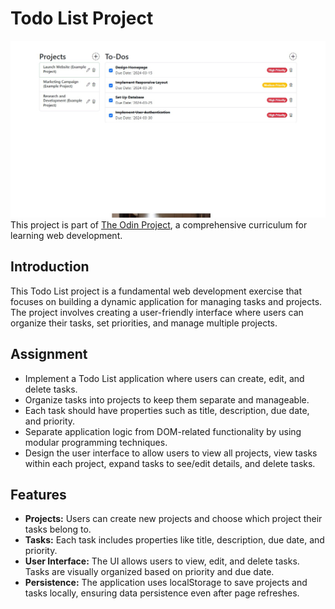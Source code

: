 # Todo List Project

![Todo List Project](screenshot.jpeg)
This project is part of [The Odin Project](https://www.theodinproject.com/), a comprehensive curriculum for learning web development.

## Introduction

This Todo List project is a fundamental web development exercise that focuses on building a dynamic application for managing tasks and projects. The project involves creating a user-friendly interface where users can organize their tasks, set priorities, and manage multiple projects.

## Assignment

- Implement a Todo List application where users can create, edit, and delete tasks.
- Organize tasks into projects to keep them separate and manageable.
- Each task should have properties such as title, description, due date, and priority.
- Separate application logic from DOM-related functionality by using modular programming techniques.
- Design the user interface to allow users to view all projects, view tasks within each project, expand tasks to see/edit details, and delete tasks.

## Features

- **Projects:** Users can create new projects and choose which project their tasks belong to.
- **Tasks:** Each task includes properties like title, description, due date, and priority.
- **User Interface:** The UI allows users to view, edit, and delete tasks. Tasks are visually organized based on priority and due date.
- **Persistence:** The application uses localStorage to save projects and tasks locally, ensuring data persistence even after page refreshes.
